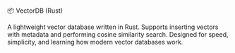 📦 VectorDB (Rust)

A lightweight vector database written in Rust. Supports inserting vectors with metadata and performing cosine similarity search. Designed for speed, simplicity, and learning how modern vector databases work.